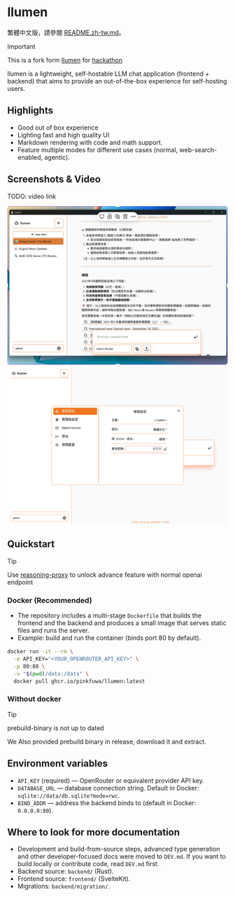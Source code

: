 # llumen

繁體中文版，請參閱 [README.zh-tw.md](./README.zh-tw.md)。

> [!IMPORTANT]
> This is a fork form [llumen](https://github.com/pinkfuwa/llumen) for [hackathon](https://2025.meichuhackathon.org/)

llumen is a lightweight, self-hostable LLM chat application (frontend + backend) that aims to provide an out-of-the-box experience for self-hosting users.

## Highlights

- Good out of box experience
- Lighting fast and high quality UI
- Markdown rendering with code and math support.
- Feature multiple modes for different use cases (normal, web-search-enabled, agentic).

## Screenshots & Video

TODO: video link

![windows](./screenshots/windows.png)
![setting](./screenshots/setting.png)

## Quickstart

> [!TIP]
> Use [reasoning-proxy](https://github.com/Eason0729/reasoning-proxy) to unlock advance feature with normal openai endpoint

### Docker (Recommended)

- The repository includes a multi-stage `Dockerfile` that builds the frontend and the backend and produces a small image that serves static files and runs the server.
- Example: build and run the container (binds port 80 by default).

```bash
docker run -it --rm \
  -e API_KEY="<YOUR_OPENROUTER_API_KEY>" \
  -p 80:80 \
  -v "$(pwd)/data:/data" \
  docker pull ghcr.io/pinkfuwa/llumen:latest
```

### Without docker

> [!TIP]
> prebuild-binary is not up to dated

We Also provided prebuild binary in release, download it and extract.

## Environment variables

- `API_KEY` (required) — OpenRouter or equivalent provider API key.
- `DATABASE_URL` — database connection string. Default in Docker: `sqlite://data/db.sqlite?mode=rwc`.
- `BIND_ADDR` — address the backend binds to (default in Docker: `0.0.0.0:80`).

## Where to look for more documentation

- Development and build-from-source steps, advanced type generation and other developer-focused docs were moved to `DEV.md`. If you want to build locally or contribute code, read `DEV.md` first.
- Backend source: `backend/` (Rust).
- Frontend source: `frontend/` (SvelteKit).
- Migrations: `backend/migration/`.
